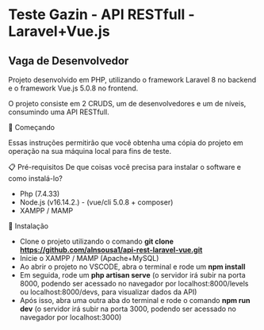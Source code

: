 # Teste Gazin - API RESTfull - Laravel+Vue.js
## Vaga de Desenvolvedor
Projeto desenvolvido em PHP, utilizando o framework Laravel 8 no backend e o framework Vue.js 5.0.8 no frontend.

O projeto consiste em 2 CRUDS, um de desenvolvedores e um de níveis, consumindo uma API RESTfull.

🚀 Começando

Essas instruções permitirão que você obtenha uma cópia do projeto em operação na sua máquina local para fins de teste.


📋 Pré-requisitos
De que coisas você precisa para instalar o software e como instalá-lo?
- Php (7.4.33)
- Node.js (v16.14.2.) - (vue/cli 5.0.8 + composer)
- XAMPP / MAMP


🔧 Instalação

- Clone o projeto utilizando o comando **git clone https://github.com/alnsousa1/api-rest-laravel-vue.git**
- Inicie o XAMPP / MAMP (Apache+MySQL)
- Ao abrir o projeto no VSCODE, abra o terminal e rode um **npm install**
- Em seguida, rode um **php artisan serve** (o servidor irá subir na porta 8000, podendo ser acessado no navegador por localhost:8000/levels ou localhost:8000/devs, para visualizar dados da API)
- Após isso, abra uma outra aba do terminal e rode o comando **npm run dev** (o servidor irá subir na porta 3000, podendo ser acessado no navegador por localhost:3000)

